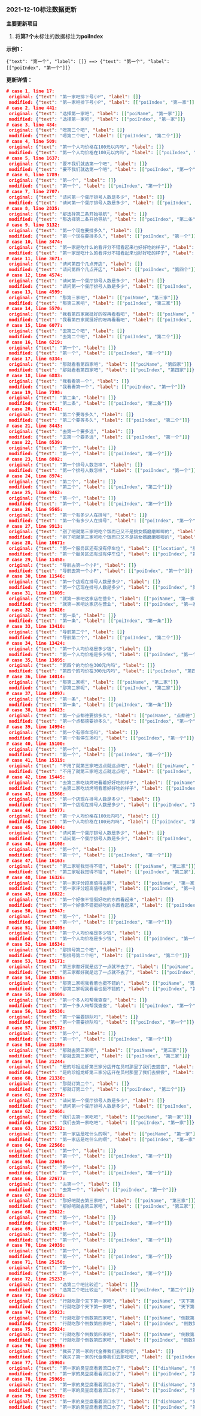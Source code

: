 ### 2021-12-10标注数据更新

**主要更新项目**

1. 将**第?个**未标注的数据标注为**poiIndex**

**示例1：**

```{"text": "第一个", "label": []} ==> {"text": "第一个", "label": [["poiIndex", "第一个"]]}```

**更新详情：**

```json
# case 1, line 17:
 original: {"text": "第一家吧排下号小P", "label": []}
 modified: {"text": "第一家吧排下号小P", "label": [["poiIndex", "第一家"]]}
# case 2, line 441:
 original: {"text": "选择第一家吧", "label": [["poiName", "第一家"]]}
 modified: {"text": "选择第一家吧", "label": [["poiIndex", "第一家"]]}
# case 3, line 484:
 original: {"text": "嗯第二个吧", "label": []}
 modified: {"text": "嗯第二个吧", "label": [["poiIndex", "第二个"]]}
# case 4, line 509:
 original: {"text": "第一个人均价格在100元以内吗", "label": []}
 modified: {"text": "第一个人均价格在100元以内吗", "label": [["poiIndex", "第一个"]]}
# case 5, line 1637:
 original: {"text": "要不我们就选第一个吧", "label": []}
 modified: {"text": "要不我们就选第一个吧", "label": [["poiIndex", "第一个"]]}
# case 6, line 1789:
 original: {"text": "第一个", "label": []}
 modified: {"text": "第一个", "label": [["poiIndex", "第一个"]]}
# case 7, line 2707:
 original: {"text": "请问第一个餐厅排号人数是多少", "label": []}
 modified: {"text": "请问第一个餐厅排号人数是多少", "label": [["poiIndex", "第一个"]]}
# case 8, line 2835:
 original: {"text": "那选择第二条开始导航", "label": []}
 modified: {"text": "那选择第二条开始导航", "label": [["poiIndex", "第二条"]]}
# case 9, line 3132:
 original: {"text": "第一个现在要排多久", "label": []}
 modified: {"text": "第一个现在要排多久", "label": [["poiIndex", "第一个"]]}
# case 10, line 3474:
 original: {"text": "第一家是吃什么的看评分不错看起来也好好吃的样子", "label": [["poiName", "第一家"]]}
 modified: {"text": "第一家是吃什么的看评分不错看起来也好好吃的样子", "label": [["poiIndex", "第一家"]]}
# case 11, line 3671:
 original: {"text": "请问第四个几点开店", "label": []}
 modified: {"text": "请问第四个几点开店", "label": [["poiIndex", "第四个"]]}
# case 12, line 4574:
 original: {"text": "请问第一个餐厅排号人数是多少", "label": []}
 modified: {"text": "请问第一个餐厅排号人数是多少", "label": [["poiIndex", "第一个"]]}
# case 13, line 4599:
 original: {"text": "那第三家吧", "label": [["poiName", "第三家"]]}
 modified: {"text": "那第三家吧", "label": [["poiIndex", "第三家"]]}
# case 14, line 5570:
 original: {"text": "我看第四家就挺好的呀再看看吧", "label": [["poiName", "第四家"]]}
 modified: {"text": "我看第四家就挺好的呀再看看吧", "label": [["poiIndex", "第四家"]]}
# case 15, line 6077:
 original: {"text": "去第二个吧", "label": []}
 modified: {"text": "去第二个吧", "label": [["poiIndex", "第二个"]]}
# case 16, line 6219:
 original: {"text": "第一个", "label": []}
 modified: {"text": "第一个", "label": [["poiIndex", "第一个"]]}
# case 17, line 6334:
 original: {"text": "那就看看第四家吧", "label": [["poiName", "第四家"]]}
 modified: {"text": "那就看看第四家吧", "label": [["poiIndex", "第四家"]]}
# case 18, line 6883:
 original: {"text": "我看看第一个", "label": []}
 modified: {"text": "我看看第一个", "label": [["poiIndex", "第一个"]]}
# case 19, line 7398:
 original: {"text": "第二条", "label": []}
 modified: {"text": "第二条", "label": [["poiIndex", "第二条"]]}
# case 20, line 7441:
 original: {"text": "第二个要等多久", "label": []}
 modified: {"text": "第二个要等多久", "label": [["poiIndex", "第二个"]]}
# case 21, line 8443:
 original: {"text": "去第一个要多远", "label": []}
 modified: {"text": "去第一个要多远", "label": [["poiIndex", "第一个"]]}
# case 22, line 8539:
 original: {"text": "第一个", "label": []}
 modified: {"text": "第一个", "label": [["poiIndex", "第一个"]]}
# case 23, line 8802:
 original: {"text": "第一个排号人数怎样", "label": []}
 modified: {"text": "第一个排号人数怎样", "label": [["poiIndex", "第一个"]]}
# case 24, line 8974:
 original: {"text": "第二个", "label": []}
 modified: {"text": "第二个", "label": [["poiIndex", "第二个"]]}
# case 25, line 9462:
 original: {"text": "第一个", "label": []}
 modified: {"text": "第一个", "label": [["poiIndex", "第一个"]]}
# case 26, line 9565:
 original: {"text": "第一个有多少人在排号", "label": []}
 modified: {"text": "第一个有多少人在排号", "label": [["poiIndex", "第一个"]]}
# case 27, line 9913:
 original: {"text": "别了吧就第三家吧吃个饭而已又不是挑女婿磨磨唧唧的", "label": [["poiName", "第三家"]]}
 modified: {"text": "别了吧就第三家吧吃个饭而已又不是挑女婿磨磨唧唧的", "label": [["poiIndex", "第三家"]]}
# case 28, line 10671:
 original: {"text": "第一个服务区还有没有停车位", "label": [["location", "服务区"]]}
 modified: {"text": "第一个服务区还有没有停车位", "label": [["poiIndex", "第一个"], ["location", "服务区"]]}
# case 29, line 11458:
 original: {"text": "导航去第一个小P", "label": []}
 modified: {"text": "导航去第一个小P", "label": [["poiIndex", "第一个"]]}
# case 30, line 11546:
 original: {"text": "第一个店现在排号人数是多少", "label": []}
 modified: {"text": "第一个店现在排号人数是多少", "label": [["poiIndex", "第一个"]]}
# case 31, line 11609:
 original: {"text": "就第一家吧这家店在营业", "label": [["poiName", "第一家"]]}
 modified: {"text": "就第一家吧这家店在营业", "label": [["poiIndex", "第一家"]]}
# case 32, line 11626:
 original: {"text": "第一条", "label": []}
 modified: {"text": "第一条", "label": [["poiIndex", "第一条"]]}
# case 33, line 13410:
 original: {"text": "导航第二个", "label": []}
 modified: {"text": "导航第二个", "label": [["poiIndex", "第二个"]]}
# case 34, line 13424:
 original: {"text": "第一个人均价格是多少钱", "label": []}
 modified: {"text": "第一个人均价格是多少钱", "label": [["poiIndex", "第一个"]]}
# case 35, line 13895:
 original: {"text": "第四个的均价在300元内吗", "label": []}
 modified: {"text": "第四个的均价在300元内吗", "label": [["poiIndex", "第四个"]]}
# case 36, line 14014:
 original: {"text": "那第二家呢", "label": [["poiName", "第二家"]]}
 modified: {"text": "那第二家呢", "label": [["poiIndex", "第二家"]]}
# case 37, line 14097:
 original: {"text": "第一条", "label": []}
 modified: {"text": "第一条", "label": [["poiIndex", "第一条"]]}
# case 38, line 14623:
 original: {"text": "第一个点都德要排多久", "label": [["poiName", "点都德"]]}
 modified: {"text": "第一个点都德要排多久", "label": [["poiIndex", "第一个"], ["poiName", "点都德"]]}
# case 39, line 14994:
 original: {"text": "第一个有停车场吗", "label": []}
 modified: {"text": "第一个有停车场吗", "label": [["poiIndex", "第一个"]]}
# case 40, line 15100:
 original: {"text": "第一个", "label": []}
 modified: {"text": "第一个", "label": [["poiIndex", "第一个"]]}
# case 41, line 15319:
 original: {"text": "不用了就第三家吧远点就远点吧", "label": [["poiName", "第三家"]]}
 modified: {"text": "不用了就第三家吧远点就远点吧", "label": [["poiIndex", "第三家"]]}
# case 42, line 15445:
 original: {"text": "去第二家吃烧烤吧看着好好吃的样子", "label": [["poiName", "第二家"], ["type", "烧烤"]]}
 modified: {"text": "去第二家吃烧烤吧看着好好吃的样子", "label": [["poiIndex", "第二家"], ["type", "烧烤"]]}
# case 43, line 15566:
 original: {"text": "第一个店现在排号人数是多少", "label": []}
 modified: {"text": "第一个店现在排号人数是多少", "label": [["poiIndex", "第一个"]]}
# case 44, line 15977:
 original: {"text": "第一个人均价格在100元内吗", "label": []}
 modified: {"text": "第一个人均价格在100元内吗", "label": [["poiIndex", "第一个"]]}
# case 45, line 16004:
 original: {"text": "请问第一个餐厅排号人数是多少", "label": []}
 modified: {"text": "请问第一个餐厅排号人数是多少", "label": [["poiIndex", "第一个"]]}
# case 46, line 16108:
 original: {"text": "第一个", "label": []}
 modified: {"text": "第一个", "label": [["poiIndex", "第一个"]]}
# case 47, line 16163:
 original: {"text": "第二家呢我觉得不错", "label": [["poiName", "第二家"]]}
 modified: {"text": "第二家呢我觉得不错", "label": [["poiIndex", "第二家"]]}
# case 48, line 16326:
 original: {"text": "第一家评分超高值得去啊", "label": [["poiName", "第一家"]]}
 modified: {"text": "第一家评分超高值得去啊", "label": [["poiIndex", "第一家"]]}
# case 49, line 16822:
 original: {"text": "第一个好像不错挺好吃的东西看起来", "label": []}
 modified: {"text": "第一个好像不错挺好吃的东西看起来", "label": [["poiIndex", "第一个"]]}
# case 50, line 16947:
 original: {"text": "第一个", "label": []}
 modified: {"text": "第一个", "label": [["poiIndex", "第一个"]]}
# case 51, line 18405:
 original: {"text": "第一个人均价格是多少钱", "label": []}
 modified: {"text": "第一个人均价格是多少钱", "label": [["poiIndex", "第一个"]]}
# case 52, line 18534:
 original: {"text": "那排号第二个吧", "label": []}
 modified: {"text": "那排号第二个吧", "label": [["poiIndex", "第二个"]]}
# case 53, line 19171:
 original: {"text": "第三家都好就是远了一点就不去了", "label": [["poiName", "第三家"]]}
 modified: {"text": "第三家都好就是远了一点就不去了", "label": [["poiIndex", "第三家"]]}
# case 54, line 19855:
 original: {"text": "那第二家呢我看着也挺不错的", "label": [["poiName", "第二家"]]}
 modified: {"text": "那第二家呢我看着也挺不错的", "label": [["poiIndex", "第二家"]]}
# case 55, line 20509:
 original: {"text": "第一个多人吗帮我查查", "label": []}
 modified: {"text": "第一个多人吗帮我查查", "label": [["poiIndex", "第一个"]]}
# case 56, line 20530:
 original: {"text": "第一个需要排队吗", "label": []}
 modified: {"text": "第一个需要排队吗", "label": [["poiIndex", "第一个"]]}
# case 57, line 20572:
 original: {"text": "第一个", "label": []}
 modified: {"text": "第一个", "label": [["poiIndex", "第一个"]]}
# case 58, line 21189:
 original: {"text": "那就去第三家吧", "label": [["poiName", "第三家"]]}
 modified: {"text": "那就去第三家吧", "label": [["poiIndex", "第三家"]]}
# case 59, line 21244:
 original: {"text": "是的珍姐龙虾第三家分店开在员村那里了我们去尝尝", "label": [["poiName", "珍姐龙虾第三家分店"], ["location", "员村"]]}
 modified: {"text": "是的珍姐龙虾第三家分店开在员村那里了我们去尝尝", "label": [["poiName", "珍姐龙虾第三家分店"], ["location", "员村"]]}
# case 60, line 21330:
 original: {"text": "那就订第二个", "label": []}
 modified: {"text": "那就订第二个", "label": [["poiIndex", "第二个"]]}
# case 61, line 22374:
 original: {"text": "请问第一个餐厅排号人数是多少", "label": []}
 modified: {"text": "请问第一个餐厅排号人数是多少", "label": [["poiIndex", "第一个"]]}
# case 62, line 22468:
 original: {"text": "我们去第一家吃吧", "label": [["poiName", "第一家"]]}
 modified: {"text": "我们去第一家吃吧", "label": [["poiIndex", "第一家"]]}
# case 63, line 22522:
 original: {"text": "第一家店是吃什么的啊", "label": [["poiName", "第一家"]]}
 modified: {"text": "第一家店是吃什么的啊", "label": [["poiIndex", "第一家"]]}
# case 64, line 22566:
 original: {"text": "第一个", "label": []}
 modified: {"text": "第一个", "label": [["poiIndex", "第一个"]]}
# case 65, line 22665:
 original: {"text": "第一个", "label": []}
 modified: {"text": "第一个", "label": [["poiIndex", "第一个"]]}
# case 66, line 22677:
 original: {"text": "去第一个", "label": []}
 modified: {"text": "去第一个", "label": [["poiIndex", "第一个"]]}
# case 67, line 23138:
 original: {"text": "那好吧就去第三家吧", "label": [["poiName", "第三家"]]}
 modified: {"text": "那好吧就去第三家吧", "label": [["poiIndex", "第三家"]]}
# case 68, line 23622:
 original: {"text": "第一个", "label": []}
 modified: {"text": "第一个", "label": [["poiIndex", "第一个"]]}
# case 69, line 24929:
 original: {"text": "第一个", "label": []}
 modified: {"text": "第一个", "label": [["poiIndex", "第一个"]]}
# case 70, line 24939:
 original: {"text": "第一个", "label": []}
 modified: {"text": "第一个", "label": [["poiIndex", "第一个"]]}
# case 71, line 25150:
 original: {"text": "第一个", "label": []}
 modified: {"text": "第一个", "label": [["poiIndex", "第一个"]]}
# case 72, line 25237:
 original: {"text": "选第二个吧比较近", "label": []}
 modified: {"text": "选第二个吧比较近", "label": [["poiIndex", "第二个"]]}
# case 73, line 25922:
 original: {"text": "行就吃那个天下第一家吧", "label": [["poiName", "天下第一家"]]}
 modified: {"text": "行就吃那个天下第一家吧", "label": [["poiName", "天下第一家"]]}
# case 74, line 25923:
 original: {"text": "行就吃那个倒数第四家吧", "label": [["poiName", "倒数第四家"]]}
 modified: {"text": "行就吃那个倒数第四家吧", "label": [["poiIndex", "倒数第四家"]]}
# case 75, line 25924:
 original: {"text": "行就吃那个倒数第四家吧", "label": [["poiName", "倒数第四家"]]}
 modified: {"text": "行就吃那个倒数第四家吧", "label": [["poiIndex", "倒数第四家"]]}
# case 76, line 25955:
 original: {"text": "我买了第一家的代金券我们去那吃吧", "label": []}
 modified: {"text": "我买了第一家的代金券我们去那吃吧", "label": [["poiIndex", "第一家"]]}
# case 77, line 25968:
 original: {"text": "第一家的臭豆腐看着流口水了", "label": [["dishName", "臭豆腐"]]}
 modified: {"text": "第一家的臭豆腐看着流口水了", "label": [["poiIndex", "第一家"], ["dishName", "臭豆腐"]]}
# case 78, line 25969:
 original: {"text": "第一家的臭豆腐看着流口水了", "label": [["dishName", "臭豆腐"]]}
 modified: {"text": "第一家的臭豆腐看着流口水了", "label": [["poiIndex", "第一家"], ["dishName", "臭豆腐"]]}
# case 79, line 25970:
 original: {"text": "第一家的臭豆腐看着流口水了", "label": [["dishName", "臭豆腐"]]}
 modified: {"text": "第一家的臭豆腐看着流口水了", "label": [["poiIndex", "第一家"], ["dishName", "臭豆腐"]]}
```
